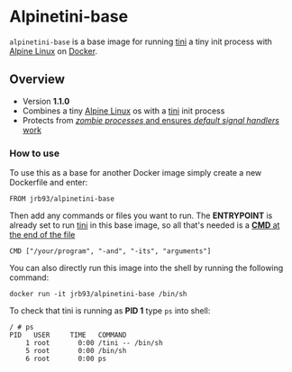 # Alpinetini-base #

`alpinetini-base` is a base image for running [tini](https://github.com/krallin/tini) a tiny init process with [Alpine Linux](https://www.alpinelinux.org/) on [Docker](https://www.docker.com).

## Overview ##

* Version **1.1.0**
* Combines a tiny [Alpine Linux](https://www.alpinelinux.org/) os with a [tini](https://github.com/krallin/tini) init process
* Protects from [*zombie processes* and ensures *default signal handlers* work](https://github.com/krallin/tini#why-tini)

### How to use ###

To use this as a base for another Docker image simply create a new Dockerfile and enter:
```
FROM jrb93/alpinetini-base
```
Then add any commands or files you want to run. The **ENTRYPOINT** is already set to run [tini](https://github.com/krallin/tini) in this base image, so all that's needed is a [**CMD** at the end of the file](https://github.com/krallin/tini#using-tini)
```
CMD ["/your/program", "-and", "-its", "arguments"]
```
You can also directly run this image into the shell by running the following command:
```
docker run -it jrb93/alpinetini-base /bin/sh
```
To check that tini is running as **PID 1** type `ps` into shell:
```
/ # ps
PID   USER     TIME   COMMAND
    1 root       0:00 /tini -- /bin/sh
    5 root       0:00 /bin/sh
    6 root       0:00 ps
```